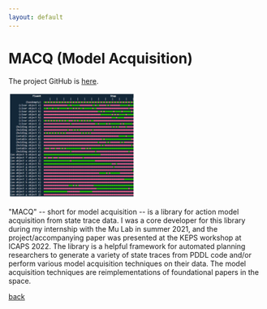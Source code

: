 ```yaml
---
layout: default
---
```

# MACQ (Model Acquisition)
The project GitHub is [here](https://github.com/AI-Planning/macq).

<img src="./imgs/macq.png" width="50%"/>

"MACQ" -- short for model acquisition -- is a library for action model acquisition from state trace data. I was a core developer for this library during my internship with the Mu Lab in summer 2021, and the project/accompanying paper was presented at the KEPS workshop at ICAPS 2022. The library is a helpful framework for automated planning researchers to generate a variety of state traces from PDDL code and/or perform various model acquisition techniques on their data. The model acquisition techniques are reimplementations of foundational papers in the space.

[back](./projects-landing.html)